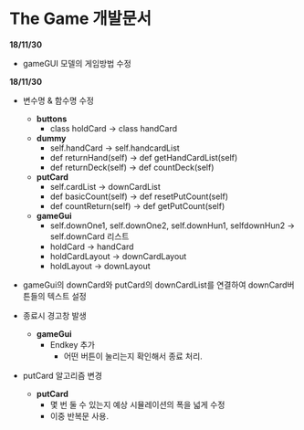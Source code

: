 The Game 개발문서
===============

**18/11/30**
- gameGUI 모델의 게임방법 수정

**18/11/30**
- 변수명 & 함수명 수정
    - **buttons**
        - class holdCard -> class handCard
    - **dummy**
        - self.handCard -> self.handcardList
        - def returnHand(self) -> def getHandCardList(self)
        - def returnDeck(self) -> def countDeck(self) 
    - **putCard**
        - self.cardList -> downCardList    
        - def basicCount(self) -> def resetPutCount(self)
        - def countReturn(self) -> def getPutCount(self)
    - **gameGui**
        - self.downOne1, self.downOne2, self.downHun1, selfdownHun2 -> self.downCard 리스트
        - holdCard -> handCard
        - holdCardLayout -> downCardLayout
        - holdLayout -> downLayout
        
- gameGui의 downCard와 putCard의 downCardList를 연결하여 downCard버튼들의 텍스트 설정

- 종료시 경고창 발생
    - **gameGui**
        - Endkey 추가
            - 어떤 버튼이 눌리는지 확인해서 종료 처리.

- putCard 알고리즘 변경
    - **putCard**
        - 몇 번 둘 수 있는지 예상 시뮬레이션의 폭을 넓게 수정
        - 이중 반복문 사용.